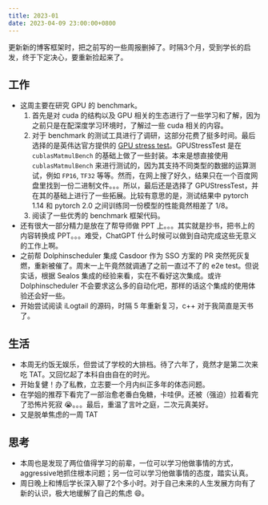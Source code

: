 ```yaml
---
title: 2023-01
date: 2023-04-09 23:00:00+0800
---
```


更新新的博客框架时，把之前写的一些周报删掉了。时隔3个月，受到学长的启发，终于下定决心，要重新捡起来了。

## 工作

* 这周主要在研究 GPU 的 benchmark。
    1. 首先是对 cuda 的结构以及 GPU 相关的生态进行了一些学习和了解，因为之前只是在配深度学习环境时，了解过一些 cuda 相关的内容。
    2. 对于 benchmark 的测试工具进行了调研，这部分花费了挺多时间。最后选择的是英伟达官方提供的 [GPU stress test](https://github.com/NVIDIA/GPUStressTest)。GPUStressTest 是在 `cublasMatmulBench` 的基础上做了一些封装。本来是想直接使用 `cublasMatmulBench` 来进行测试的，因为其支持不同类型的数据的运算测试，例如 `FP16`, `TF32` 等等。然而，在网上搜了好久，结果只在一个百度网盘里找到一份二进制文件。。。所以，最后还是选择了 GPUStressTest，并在其的基础上进行了一些拓展。比较有意思的是，测试结果中 pytorch 1.14 和 pytorch 2.0 之间训练同一份模型的性能竟然相差了 1/8。
    3. 阅读了一些优秀的 benchmark 框架代码。
* 还有很大一部分精力是放在了帮导师做 PPT 上。。。其实就是抄书，把书上的内容转换成 PPT。。。难受，ChatGPT 什么时候可以做到自动完成这些无意义的工作上啊。
* 之前帮 Dolphinscheduler 集成 Casdoor 作为 SSO 方案的 PR 突然死灰复燃，重新被催了。周末一上午竟然就调通了之前一直过不了的 e2e test。但说实话，根据 Sealos 集成的经验来看，实在不看好这次集成。或许 Dolphinscheduler 不会要求这么多的自动化吧，那样的话这个集成的使用体验还会好一些。
* 开始尝试阅读 iLogtail 的源码，时隔 5 年重新复习，c++ 对于我简直是天书了。

## 生活

* 本周无约饭无娱乐，但尝试了学校的大排档。待了六年了，竟然才是第二次来吃 TAT。又回忆起了本科自由自在的时光。
* 开始复健！办了私教，立志要一个月内纠正多年的体态问题。
* 在学姐的推荐下看完了一部治愈老番白兔糖，卡哇伊。还被（强迫）拉着看完了恐怖片死寂 😭。。。最后，重温了言叶之庭，二次元真美好。
* 又是脱单焦虑的一周 TAT

## 思考

* 本周也是发现了两位值得学习的前辈，一位可以学习他做事情的方式，aggressive地抓住根本问题；另一位可以学习他做事情的态度，踏实认真。
* 周日晚上和博后学长深入聊了2个多小时。对于自己未来的人生发展方向有了新的认识，极大地缓解了自己的焦虑 😄。

